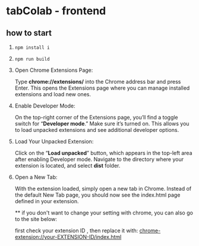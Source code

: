 # tabColab - frontend

## how to start
1. ```npm install i```
2. ```npm run build``` 
   
3. Open Chrome Extensions Page:

   Type **chrome://extensions/** into the Chrome address bar and press Enter. This opens the Extensions page where you can manage installed extensions and load new ones.
   
4. Enable Developer Mode:

   On the top-right corner of the Extensions page, you’ll find a toggle switch for “**Developer mode**.” Make sure it’s turned on. This allows you to load unpacked extensions and see additional developer options.

5. Load Your Unpacked Extension:

   Click on the “**Load unpacked**” button, which appears in the top-left area after enabling Developer mode.
   Navigate to the directory where your extension is located, and select **dist** folder.

6. Open a New Tab:

   With the extension loaded, simply open a new tab in Chrome. Instead of the default New Tab page, you should now see the index.html page defined in your extension.
     
     ** if you don't want to change your setting with chrome, you can also go to the site below:
     
    first check your extension ID , then replace it with: [chrome-extension://your-EXTENSION-ID/index.html](chrome-extension://your-EXTENSION-ID/index.html)



